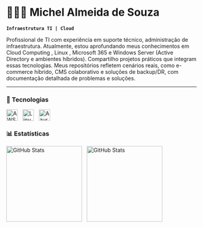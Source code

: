 # 👨🏽‍💻 Michel Almeida de Souza

**`Infraestrutura TI | Cloud`**

Profissional de TI com experiência em suporte técnico, administração de infraestrutura. Atualmente, estou aprofundando meus conhecimentos em Cloud Computing 
, Linux , Microsoft 365 e Windows Server (Active Directory e ambientes híbridos).
Compartilho projetos práticos que integram essas tecnologias. Meus repositórios refletem cenários reais, como e-commerce híbrido, CMS colaborativo e soluções de backup/DR, com documentação detalhada de problemas e soluções.
  
---

### 🤖 Tecnologias

<img 
    align="left" 
    alt="AWS"
    title="AWS" 
    width="30px" 
    style="padding-right: 10px;" 
    src="https://cdn.jsdelivr.net/gh/devicons/devicon@latest/icons/amazonwebservices/amazonwebservices-plain-wordmark.svg" 
/>
<img 
    align="left" 
    alt="Linux" 
    title="Linux"
    width="30px" 
    style="padding-right: 10px;" 
    src="https://cdn.jsdelivr.net/gh/devicons/devicon@latest/icons/linux/linux-original.svg" 
/>

<img 
    align="Azure" 
    alt="Azure"
    title="Azure" 
    width="30px" 
    style="padding-right: 10px;" 
    src="https://cdn.jsdelivr.net/gh/devicons/devicon@latest/icons/azure/azure-original.svg" 
/>


### 📊 Estatísticas

<p>
  <img 
    align="left" 
    alt="GitHub Stats" 
    height="200" 
    style="padding-right: 10px;" 
    src="https://github-readme-stats.vercel.app/api?username=MichelSouza91&show_icons=true&theme=tokyonight&include_all_commits=true&locale=pt-br" 
  />

<img 
      align="left" 
      alt="GitHub Stats" 
      height="200" 
      src="https://github-readme-stats.vercel.app/api/top-langs/?username=MichelSouza91&theme=tokyonight&layout=compact&custom_title=Tecnologias&langs_count=9" 
  />

</p>

